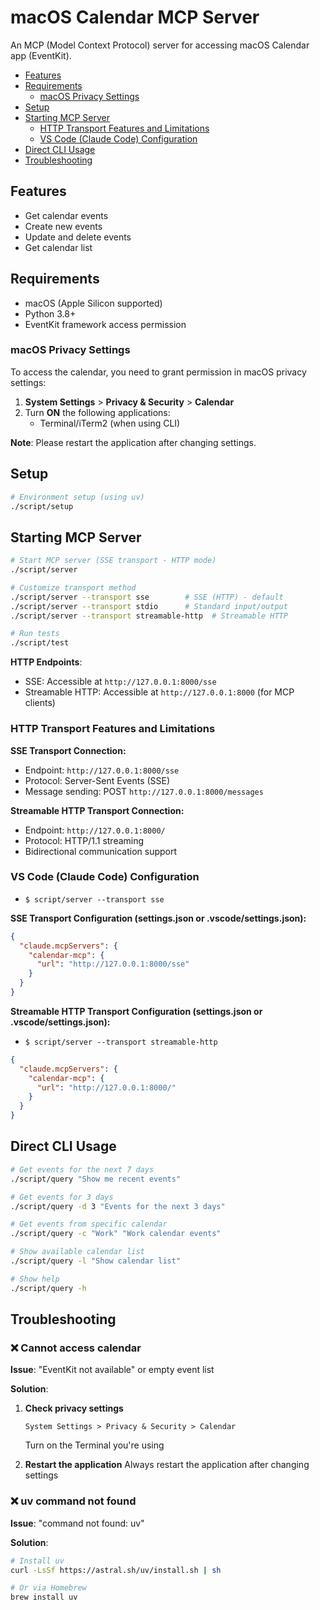 # macOS Calendar MCP Server

An MCP (Model Context Protocol) server for accessing macOS Calendar app (EventKit).

- [Features](#features)
- [Requirements](#requirements)
  - [macOS Privacy Settings](#macos-privacy-settings)
- [Setup](#setup)
- [Starting MCP Server](#starting-mcp-server)
  - [HTTP Transport Features and Limitations](#http-transport-features-and-limitations)
  - [VS Code (Claude Code) Configuration](#vs-code-claude-code-configuration)
- [Direct CLI Usage](#direct-cli-usage)
- [Troubleshooting](#troubleshooting)

## Features

- Get calendar events
- Create new events
- Update and delete events
- Get calendar list

## Requirements

- macOS (Apple Silicon supported)
- Python 3.8+
- EventKit framework access permission

### macOS Privacy Settings

To access the calendar, you need to grant permission in macOS privacy settings:

1. **System Settings** > **Privacy & Security** > **Calendar**
2. Turn **ON** the following applications:
   - Terminal/iTerm2 (when using CLI)

**Note**: Please restart the application after changing settings.

## Setup

```bash
# Environment setup (using uv)
./script/setup
```

## Starting MCP Server

```bash
# Start MCP server (SSE transport - HTTP mode)
./script/server

# Customize transport method
./script/server --transport sse        # SSE (HTTP) - default
./script/server --transport stdio      # Standard input/output
./script/server --transport streamable-http  # Streamable HTTP

# Run tests
./script/test
```

**HTTP Endpoints**:
- SSE: Accessible at `http://127.0.0.1:8000/sse`
- Streamable HTTP: Accessible at `http://127.0.0.1:8000` (for MCP clients)

### HTTP Transport Features and Limitations

**SSE Transport Connection:**
- Endpoint: `http://127.0.0.1:8000/sse`
- Protocol: Server-Sent Events (SSE)
- Message sending: POST `http://127.0.0.1:8000/messages`

**Streamable HTTP Transport Connection:**
- Endpoint: `http://127.0.0.1:8000/`
- Protocol: HTTP/1.1 streaming
- Bidirectional communication support


### VS Code (Claude Code) Configuration

- `$ script/server --transport sse`

**SSE Transport Configuration (settings.json or .vscode/settings.json):**
```json
{
  "claude.mcpServers": {
    "calendar-mcp": {
      "url": "http://127.0.0.1:8000/sse"
    }
  }
}
```

**Streamable HTTP Transport Configuration (settings.json or .vscode/settings.json):**

- `$ script/server --transport streamable-http`

```json
{
  "claude.mcpServers": {
    "calendar-mcp": {
      "url": "http://127.0.0.1:8000/"
    }
  }
}
```

## Direct CLI Usage

```bash
# Get events for the next 7 days
./script/query "Show me recent events"

# Get events for 3 days
./script/query -d 3 "Events for the next 3 days"

# Get events from specific calendar
./script/query -c "Work" "Work calendar events"

# Show available calendar list
./script/query -l "Show calendar list"

# Show help
./script/query -h
```

## Troubleshooting

### ❌ Cannot access calendar

**Issue**: "EventKit not available" or empty event list

**Solution**:
1. **Check privacy settings**
   ```
   System Settings > Privacy & Security > Calendar
   ```
   Turn on the Terminal you're using

2. **Restart the application**
   Always restart the application after changing settings


### ❌ uv command not found

**Issue**: "command not found: uv"

**Solution**:
```bash
# Install uv
curl -LsSf https://astral.sh/uv/install.sh | sh

# Or via Homebrew
brew install uv
```
